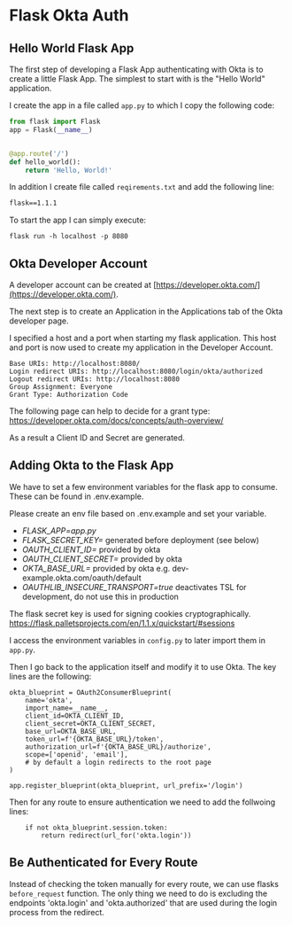 # Flask Okta Auth


## Hello World Flask App

The first step of developing a Flask App authenticating with Okta is to create
a little Flask App. The simplest to start with is the "Hello World" application.

I create the app in a file called `app.py` to which I copy the following code:

```python
from flask import Flask
app = Flask(__name__)


@app.route('/')
def hello_world():
    return 'Hello, World!'

```

In addition I create  file called `reqirements.txt` and add the following line:

```requirements.txt
flask==1.1.1
```

To start the app I can simply execute:

```
flask run -h localhost -p 8080
```

## Okta Developer Account

A developer account can be created 
at [https://developer.okta.com/](https://developer.okta.com/).

The next step is to create an Application in the Applications 
tab of the Okta developer page. 

I specified a host and a port when starting my flask application. 
This host and port is now used to create my application in the Developer Account.

```
Base URIs: http://localhost:8080/
Login redirect URIs: http://localhost:8080/login/okta/authorized
Logout redirect URIs: http://localhost:8080
Group Assignment: Everyone
Grant Type: Authorization Code
```

The following page can help to decide for a grant type: 
https://developer.okta.com/docs/concepts/auth-overview/

As a result a Client ID and Secret are generated. 


## Adding Okta to the Flask App

We have to set a few environment variables for the flask app to consume.
These can be found in .env.example.

Please create an env file based on .env.example and set your variable. 

- *FLASK_APP=app.py* 
- *FLASK_SECRET_KEY=* generated before deployment (see below)
- *OAUTH_CLIENT_ID=* provided by okta
- *OAUTH_CLIENT_SECRET=* provided by okta
- *OKTA_BASE_URL=* provided by okta e.g. dev-example.okta.com/oauth/default
- *OAUTHLIB_INSECURE_TRANSPORT=true* deactivates TSL for development, do not use this in production

The flask secret key is used for signing cookies cryptographically. 
https://flask.palletsprojects.com/en/1.1.x/quickstart/#sessions

I access the environment variables in `config.py` to later import them in `app.py`.

Then I go back to the application itself and modify it to use Okta.
The key lines are the following:

```
okta_blueprint = OAuth2ConsumerBlueprint(
    name='okta',
    import_name=__name__,
    client_id=OKTA_CLIENT_ID,
    client_secret=OKTA_CLIENT_SECRET,
    base_url=OKTA_BASE_URL,
    token_url=f'{OKTA_BASE_URL}/token',
    authorization_url=f'{OKTA_BASE_URL}/authorize',
    scope=['openid', 'email'],
    # by default a login redirects to the root page
)

app.register_blueprint(okta_blueprint, url_prefix='/login')
```

Then for any route to ensure authentication we need to add the follwoing lines:

```
    if not okta_blueprint.session.token:
        return redirect(url_for('okta.login'))
```

## Be Authenticated for Every Route

Instead of checking the token manually for every route, we can use flasks
`before_request` function. The only thing we need to do is excluding 
the endpoints 'okta.login' and 'okta.authorized' that are used during the login 
process from the redirect.
